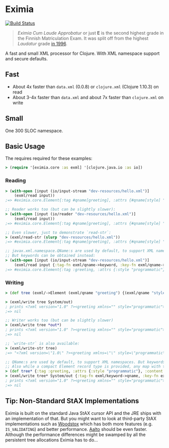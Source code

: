 # Eximia

[![Build Status](https://img.shields.io/github/workflow/status/nilern/eximia/Run%20tests.svg)](https://github.com/nilern/eximia/actions)

> *Eximia Cum Laude Approbatur* or just **E** is the second highest grade in the Finnish Matriculation Exam.
> It was split off from the highest *Laudatur* grade [in 1996](https://en.wikipedia.org/wiki/XML#History).

A fast and small XML processor for Clojure. With XML namespace support and secure defaults.

## Fast

* About 4x faster than `data.xml` (0.0.8) or `clojure.xml` (Clojure 1.10.3) on read
* About 3-4x faster than `data.xml` and about 7x faster than `clojure.xml` on write

## Small

One 300 SLOC namespace.

## Basic Usage

The requires required for these examples:

```clojure
> (require '[eximia.core :as exml] '[clojure.java.io :as io])
```

### Reading

```clojure
> (with-open [input (io/input-stream "dev-resources/hello.xml")]
    (exml/read input))
;=> #eximia.core.Element{:tag #qname[greeting], :attrs {#qname[style] "programmatic"}, :content ["Hello, world!"]}

;; Reader works too (but can be slightly slower):
> (with-open [input (io/reader "dev-resources/hello.xml")]
    (exml/read input))
;=> #eximia.core.Element{:tag #qname[greeting], :attrs {#qname[style] "programmatic"}, :content ["Hello, world!"]}

;; Even slower, just to demonstrate `read-str`:
> (exml/read-str (slurp "dev-resources/hello.xml"))
;=> #eximia.core.Element{:tag #qname[greeting], :attrs {#qname[style] "programmatic"}, :content ["Hello, world!"]}

;; javax.xml.namespace.QName:s are used by default, to support XML namespaces.
;; But keywords can be obtained instead:
> (with-open [input (io/input-stream "dev-resources/hello.xml")]
    (exml/read input {:tag-fn exml/qname->keyword, :key-fn exml/qname->keyword}))
;=> #eximia.core.Element{:tag :greeting, :attrs {:style "programmatic"}, :content ["Hello, world!"]}
```

### Writing

```clojure
> (def tree (exml/->Element (exml/qname "greeting") {(exml/qname "style") "programmatic"} ["Hello, world!"]))

> (exml/write tree System/out)
; prints <?xml version="1.0" ?><greeting xmlns="" style="programmatic">Hello, world!</greeting>
;=> nil

;; Writer works too (but can be slightly slower)
> (exml/write tree *out*)
; prints <?xml version="1.0" ?><greeting xmlns="" style="programmatic">Hello, world!</greeting>
;=> nil

;; `write-str` is also available:
> (exml/write-str tree)
;=> "<?xml version=\"1.0\" ?><greeting xmlns=\"\" style=\"programmatic\">Hello, world!</greeting>"

;; QName:s are used by default, to support XML namespaces. But keywords can be converted on write.
;; Also while a compact Element record type is provided, any map with the right keys works:
> (def tree* {:tag :greeting, :attrs {:style "programmatic"}, :content ["Hello, world!"]})
> (exml/write tree* System/out {:tag-fn exml/keyword->qname, :key-fn exml/keyword->qname})
; prints <?xml version="1.0" ?><greeting xmlns="" style="programmatic">Hello, world!</greeting>
;=> nil
```

## Tip: Non-Standard StAX Implementations

Eximia is built on the standard Java StAX cursor API and the JRE ships with an implementation of that. But you might
want to look at third-party StAX implementations such as [Woodstox](https://github.com/FasterXML/woodstox) which has
both more features (e.g. `IS_VALIDATING`) and better performance. [Aalto](https://github.com/FasterXML/aalto-xml) should
be even faster. Although the performance differences might be swamped by all the persistent tree allocations Eximia has
to do...
